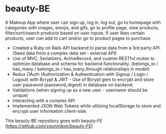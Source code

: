 # beauty-BE

A Makeup App where user can sign up, log in, log out, go to homepage with categories with images, emojis, and gifs, go to profile page, view products, filter/sort/search products based on user inputs. If user likes certain products, user can add to cart and/or go to product pages to purchase.

+ Created a Ruby on Rails API backend to parse data from a 3rd party API. (Seed data from a complex data set - external API) 
+ Use of MVC, Serializers, ActiveRecord, and custom RESTful routes to optimize database and schema for backend functionality. (belongs_to / has_many / belongs_to / has_many_through relationships in model)
+ Redux OAuth (Authorization & Authentication with Signup / Login / Logout) with Bcrypt & JWT - Use of Bcrypt gem to encrypt and store user password (password_digest) in database on backend.
+ Validations (when signing up as a new user - username should be unique) 
+ Interacting with a complex API
+ Implemented JSON Web Tokens while utilizing localStorage to store and encrypt user information client-side.

This beauty-BE repository goes with beauty-FE (https://github.com/yoonmikim/beauty-FE)
